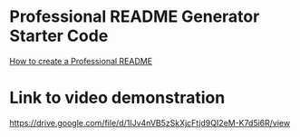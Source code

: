 # Professional README Generator Starter Code

[How to create a Professional README](https://coding-boot-camp.github.io/full-stack/github/professional-readme-guide)


# Link to video demonstration

https://drive.google.com/file/d/1IJv4nVB5zSkXjcFtjd9QI2eM-K7d5i6R/view
